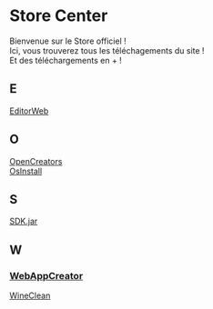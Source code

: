 <h1>Store Center</h1>
Bienvenue sur le Store officiel !<br>
Ici, vous trouverez tous les téléchagements du site !<br>
Et des téléchargements en + !<br>
<h2>E</h2>
<a href="app.html#EditorWeb">EditorWeb</a>
<h2>O</h2>
<a href="app.html#OpenCreators">OpenCreators</a><br>
<a href="app.html#OsInstall">OsInstall</a>
<h2>S</h2>
<a href="app.html#SDK.jar">SDK.jar</a>
<h2>W</h2>
<h3><a href="https://ecologiccode.github.io/informatique/OpenCreators/tools/WebAppCreator/index.html" download="WebAppCreatorhtml">WebAppCreator</a></h3>
<a href="app.html#WineClean">WineClean</a>
